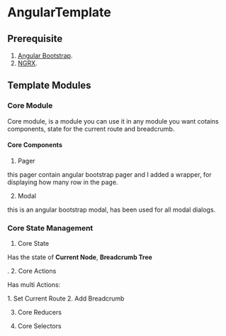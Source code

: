 # AngularTemplate

## Prerequisite
1. [Angular Bootstrap](https://ng-bootstrap.github.io/#/home).
2. [NGRX](https://ngrx.io/guide/store).

## Template Modules
### Core Module
Core module, is a module you can use it in any module you want cotains components, state for the current route and breadcrumb.

#### Core Components
1. Pager
<p>this pager contain angular bootstrap pager and I added a wrapper, for displaying how many row in the page.</p>

2. Modal 
<p>this is an angular bootstrap modal, has been used for all modal dialogs.</p>

### Core State Management
1. Core State
<p>Has the state of <b>Current Node</b>, <b>Breadcrumb Tree</b></p>.
2. Core Actions
<p>Has multi Actions:</p>
  1. Set Current Route
  2. Add Breadcrumb

3. Core Reducers

4. Core Selectors


